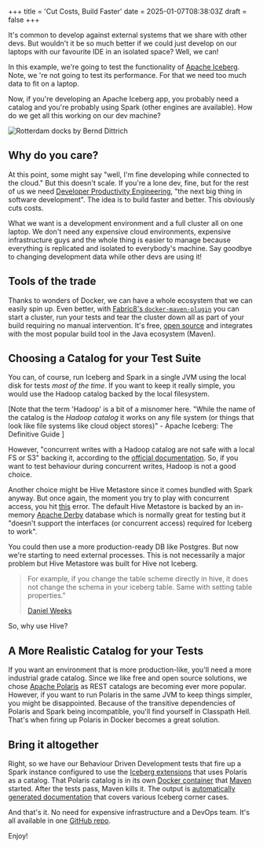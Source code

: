 +++
title = 'Cut Costs, Build Faster'
date = 2025-01-07T08:38:03Z
draft = false
+++

It's common to develop against external systems that we share with other devs. 
But wouldn't it be so much better if we could just develop on our laptops with our favourite IDE in an isolated space? 
Well, we can!

In this example, we're going to test the functionality of [Apache Iceberg](https://iceberg.apache.org/).
Note, we 're not going to test its performance.
For that we need too much data to fit on a laptop.

Now, if you're developing an Apache Iceberg app, you probably need a catalog and you're probably using Spark (other engines are available).
How do we get all this working on our dev machine?

![Rotterdam docks by Bernd Dittrich](../docker_maven/bernd-dittrich-bUnsDLFRNWc-unsplash.jpg)

## Why do you care?
At this point, some might say "well, I'm fine developing while connected to the cloud." 
But this doesn't scale.
If you're a lone dev, fine, but for the rest of us we need [Developer Productivity Engineering](https://trishagee.com/presentations/developer-productivity-engineering-whats-in-it-for-me/), "the next big thing in software development".
The idea is to build faster and better. 
This obviously cuts costs.

What we want is a development environment and a full cluster all on one laptop. We don't need any expensive cloud environments, expensive infrastructure guys and the whole thing is easier to manage because everything is replicated and isolated to everybody's machine. Say goodbye to changing development data while other devs are using it!

## Tools of the trade
Thanks to wonders of Docker, we can have a whole ecosystem that we can easily spin up.
Even better, with [Fabric8's `docker-maven-plugin`](https://dmp.fabric8.io/) you can start a cluster, run your tests and tear the cluster down all as part of your build requiring no manual intervention.
It's free, [open source](https://github.com/fabric8io/docker-maven-plugin/tree/master) and integrates with the most popular build tool in the Java ecosystem (Maven).

## Choosing a Catalog for your Test Suite
You can, of course, run Iceberg and Spark in a single JVM using the local disk for tests _most of the time_.
If you want to keep it really simple, you would use the Hadoop catalog backed by the local filesystem. 

[Note that the term 'Hadoop' is a bit of a misnomer here. 
"While the name of the catalog is the _Hadoop catalog_ it works on any file system (or things that look like file systems like cloud object stores)" - Apache Iceberg: The Definitive Guide ]

However, "concurrent writes with a Hadoop catalog are not safe with a local FS or S3" backing it, according to the [official documentation](https://iceberg.apache.org/docs/latest/java-api-quickstart/#using-a-hive-catalog).
So, if you want to test behaviour during concurrent writes, Hadoop is not a good choice.

Another choice might be Hive Metastore since it comes bundled with Spark anyway. But once again, the moment you try to play with concurrent access, you hit [this](https://github.com/apache/iceberg/issues/7847) error. The default Hive Metastore is backed by an in-memory [Apache Derby](https://db.apache.org/derby/) database which is normally great for testing but it "doesn't support the interfaces (or concurrent access) required for Iceberg to work".

You could then use a more production-ready DB like Postgres. But now we're starting to need external processes. This is not necessarily a major problem but Hive Metastore was built for Hive not Iceberg.

> For example, if you change the table scheme directly in hive, it does not change the schema in your iceberg table.  Same with setting table properties." 
>
> [Daniel Weeks](https://apache-iceberg.slack.com/archives/C025PH0G1D4/p1711079937677039?thread_ts=1711078621.965309&cid=C025PH0G1D4) 

So, why use Hive?


## A More Realistic Catalog for your Tests
If you want an environment that is more production-like, you'll need a more industrial grade catalog.
Since we like free and open source solutions, we chose [Apache Polaris](https://polaris.apache.org/) as REST catalogs are becoming ever more popular.
However, if you want to run Polaris in the same JVM to keep things simpler, you might be disappointed. 
Because of the transitive dependencies of Polaris and Spark being incompatible, you'll find yourself in Classpath Hell.
That's when firing up Polaris in Docker becomes a great solution.


## Bring it altogether

Right, so we have our Behaviour Driven Development tests that fire up a Spark instance configured to use the [Iceberg extensions](https://github.com/PhillHenry/IcebergPlayground/blob/f9b2b57d84b3f12df0d8a302ec13b0d5687cc7b8/src/test/scala/uk/co/odinconsultants/SparkForTesting.scala#L38) that uses Polaris as a catalog.
That Polaris catalog is in its own [Docker container](https://github.com/PhillHenry/IcebergPlayground/blob/main/Dockerfile) that [Maven](https://github.com/PhillHenry/IcebergPlayground/blob/f9b2b57d84b3f12df0d8a302ec13b0d5687cc7b8/pom.xml#L219) started.
After the tests pass, Maven kills it.
The output is [automatically generated documentation](https://iceberg.thebigdata.space/) that covers various Iceberg corner cases.

And that's it. No need for expensive infrastructure and a DevOps team. It's all available in one [GitHub repo](https://github.com/PhillHenry/IcebergPlayground/tree/main).

Enjoy!


